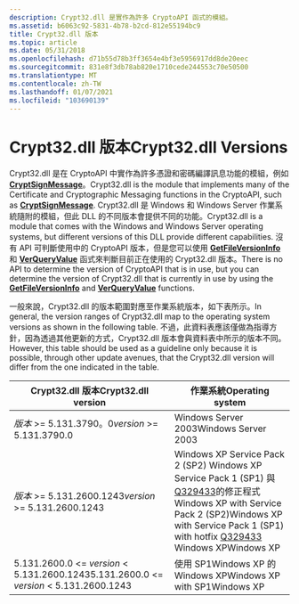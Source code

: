 ```yaml
---
description: Crypt32.dll 是實作為許多 CryptoAPI 函式的模組。
ms.assetid: b6063c92-5831-4b78-b2cd-812e55194bc9
title: Crypt32.dll 版本
ms.topic: article
ms.date: 05/31/2018
ms.openlocfilehash: d71b55d78b3ff3654e4bf3e5956917dd8de20eec
ms.sourcegitcommit: 831e8f3db78ab820e1710cede244553c70e50500
ms.translationtype: MT
ms.contentlocale: zh-TW
ms.lasthandoff: 01/07/2021
ms.locfileid: "103690139"
---
```

# <a name="crypt32dll-versions"></a><span data-ttu-id="df6d8-103">Crypt32.dll 版本</span><span class="sxs-lookup"><span data-stu-id="df6d8-103">Crypt32.dll Versions</span></span>

<span data-ttu-id="df6d8-104">Crypt32.dll 是在 CryptoAPI 中實作為許多憑證和密碼編譯訊息功能的模組，例如 [**CryptSignMessage**](/windows/desktop/api/Wincrypt/nf-wincrypt-cryptsignmessage)。</span><span class="sxs-lookup"><span data-stu-id="df6d8-104">Crypt32.dll is the module that implements many of the Certificate and Cryptographic Messaging functions in the CryptoAPI, such as [**CryptSignMessage**](/windows/desktop/api/Wincrypt/nf-wincrypt-cryptsignmessage).</span></span> <span data-ttu-id="df6d8-105">Crypt32.dll 是 Windows 和 Windows Server 作業系統隨附的模組，但此 DLL 的不同版本會提供不同的功能。</span><span class="sxs-lookup"><span data-stu-id="df6d8-105">Crypt32.dll is a module that comes with the Windows and Windows Server operating systems, but different versions of this DLL provide different capabilities.</span></span> <span data-ttu-id="df6d8-106">沒有 API 可判斷使用中的 CryptoAPI 版本，但是您可以使用 [**GetFileVersionInfo**](/windows/win32/api/winver/nf-winver-getfileversioninfoa) 和 [**VerQueryValue**](/windows/win32/api/winver/nf-winver-verqueryvaluea) 函式來判斷目前正在使用的 Crypt32.dll 版本。</span><span class="sxs-lookup"><span data-stu-id="df6d8-106">There is no API to determine the version of CryptoAPI that is in use, but you can determine the version of Crypt32.dll that is currently in use by using the [**GetFileVersionInfo**](/windows/win32/api/winver/nf-winver-getfileversioninfoa) and [**VerQueryValue**](/windows/win32/api/winver/nf-winver-verqueryvaluea) functions.</span></span>

<span data-ttu-id="df6d8-107">一般來說，Crypt32.dll 的版本範圍對應至作業系統版本，如下表所示。</span><span class="sxs-lookup"><span data-stu-id="df6d8-107">In general, the version ranges of Crypt32.dll map to the operating system versions as shown in the following table.</span></span> <span data-ttu-id="df6d8-108">不過，此資料表應該僅做為指導方針，因為透過其他更新的方式，Crypt32.dll 版本會與資料表中所示的版本不同。</span><span class="sxs-lookup"><span data-stu-id="df6d8-108">However, this table should be used as a guideline only because it is possible, through other update avenues, that the Crypt32.dll version will differ from the one indicated in the table.</span></span>

| <span data-ttu-id="df6d8-109">Crypt32.dll 版本</span><span class="sxs-lookup"><span data-stu-id="df6d8-109">Crypt32.dll version</span></span>                               | <span data-ttu-id="df6d8-110">作業系統</span><span class="sxs-lookup"><span data-stu-id="df6d8-110">Operating system</span></span>                                                                                                                                                                |
|---------------------------------------------------|---------------------------------------------------------------------------------------------------------------------------------------------------------------------------------|
| <span data-ttu-id="df6d8-111">*版本* >= 5.131.3790。0</span><span class="sxs-lookup"><span data-stu-id="df6d8-111">*version* >= 5.131.3790.0</span></span>                      | <span data-ttu-id="df6d8-112">Windows Server 2003</span><span class="sxs-lookup"><span data-stu-id="df6d8-112">Windows Server 2003</span></span>                                                                                                                                                             |
| <span data-ttu-id="df6d8-113">*版本* >= 5.131.2600.1243</span><span class="sxs-lookup"><span data-stu-id="df6d8-113">*version* >= 5.131.2600.1243</span></span>                   | <span data-ttu-id="df6d8-114">Windows XP Service Pack 2 (SP2) Windows XP Service Pack 1 (SP1) 與[Q329433](https://support.microsoft.com/kb/329433)的修正程式</span><span class="sxs-lookup"><span data-stu-id="df6d8-114">Windows XP with Service Pack 2 (SP2)Windows XP with Service Pack 1 (SP1) with hotfix [Q329433](https://support.microsoft.com/kb/329433)</span></span><br/> <span data-ttu-id="df6d8-115">Windows XP</span><span class="sxs-lookup"><span data-stu-id="df6d8-115">Windows XP</span></span><br/> |
| <span data-ttu-id="df6d8-116">5.131.2600.0 <= *version* < 5.131.2600.1243</span><span class="sxs-lookup"><span data-stu-id="df6d8-116">5.131.2600.0 <= *version* < 5.131.2600.1243</span></span> | <span data-ttu-id="df6d8-117">使用 SP1Windows XP 的 Windows XP</span><span class="sxs-lookup"><span data-stu-id="df6d8-117">Windows XP with SP1Windows XP</span></span><br/>                                                                                                                                        |



 

 

 
